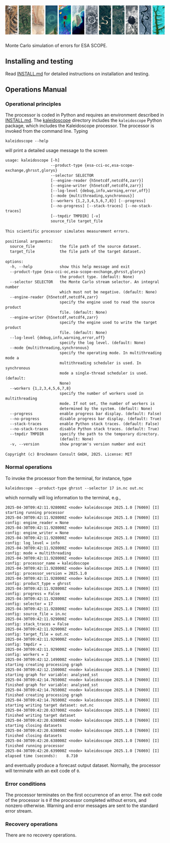 # ![Kaleidoscope](/assets/img/kaleidoscope.png)

Monte Carlo simulation of errors for ESA SCOPE.

## Installing and testing

Read [INSTALL.md](INSTALL.md) for detailed instructions on installation
and testing.

## Operations Manual

### Operational principles

The processor is coded in Python and requires an environment described
in [INSTALL.md](INSTALL.md). The [kaleidoscope](kaleidoscope) directory
includes the `kaleidoscope` Python package, which includes the Kaleidoscope
processor. The processor is invoked from the command line. Typing

    kaleidoscope --help

will print a detailed usage message to the screen

    usage: kaleidoscope [-h]
                        --product-type {esa-cci-oc,esa-scope-exchange,ghrsst,glorys}
                        --selector SELECTOR
                        [--engine-reader {h5netcdf,netcdf4,zarr}]
                        [--engine-writer {h5netcdf,netcdf4,zarr}]
                        [--log-level {debug,info,warning,error,off}]
                        [--mode {multithreading,synchronous}]
                        [--workers {1,2,3,4,5,6,7,8}] [--progress]
                        [--no-progress] [--stack-traces] [--no-stack-traces]
                        [--tmpdir TMPDIR] [-v]
                        source_file target_file
    
    This scientific processor simulates measurement errors.
    
    positional arguments:
      source_file           the file path of the source dataset.
      target_file           the file path of the target dataset.
    
    options:
      -h, --help            show this help message and exit
      --product-type {esa-cci-oc,esa-scope-exchange,ghrsst,glorys}
                            the product type. (default: None)
      --selector SELECTOR   the Monte Carlo stream selector. An integral number
                            which must not be negative. (default: None)
      --engine-reader {h5netcdf,netcdf4,zarr}
                            specify the engine used to read the source product
                            file. (default: None)
      --engine-writer {h5netcdf,netcdf4,zarr}
                            specify the engine used to write the target product
                            file. (default: None)
      --log-level {debug,info,warning,error,off}
                            specify the log level. (default: None)
      --mode {multithreading,synchronous}
                            specify the operating mode. In multithreading mode a
                            multithreading scheduler is used. In synchronous
                            mode a single-thread scheduler is used. (default:
                            None)
      --workers {1,2,3,4,5,6,7,8}
                            specify the number of workers used in multithreading
                            mode. If not set, the number of workers is
                            determined by the system. (default: None)
      --progress            enable progress bar display. (default: False)
      --no-progress         disable progress bar display. (default: True)
      --stack-traces        enable Python stack traces. (default: False)
      --no-stack-traces     disable Python stack traces. (default: True)
      --tmpdir TMPDIR       specify the path to the temporary directory.
                            (default: None)
      -v, --version         show program's version number and exit
    
    Copyright (c) Brockmann Consult GmbH, 2025. License: MIT

### Normal operations

To invoke the processor from the terminal, for instance, type 

    kaleidoscope --product-type ghrsst --selector 17 in.nc out.nc

which normally will log information to the terminal, e.g.,

    2025-04-30T09:42:11.928000Z <node> kaleidoscope 2025.1.0 [76069] [I] starting running processor
    2025-04-30T09:42:11.928000Z <node> kaleidoscope 2025.1.0 [76069] [I] config: engine_reader = None
    2025-04-30T09:42:11.928000Z <node> kaleidoscope 2025.1.0 [76069] [I] config: engine_writer = None
    2025-04-30T09:42:11.928000Z <node> kaleidoscope 2025.1.0 [76069] [I] config: log_level = info
    2025-04-30T09:42:11.928000Z <node> kaleidoscope 2025.1.0 [76069] [I] config: mode = multithreading
    2025-04-30T09:42:11.928000Z <node> kaleidoscope 2025.1.0 [76069] [I] config: processor_name = kaleidoscope
    2025-04-30T09:42:11.928000Z <node> kaleidoscope 2025.1.0 [76069] [I] config: processor_version = 2025.1.0
    2025-04-30T09:42:11.928000Z <node> kaleidoscope 2025.1.0 [76069] [I] config: product_type = ghrsst
    2025-04-30T09:42:11.928000Z <node> kaleidoscope 2025.1.0 [76069] [I] config: progress = False
    2025-04-30T09:42:11.928000Z <node> kaleidoscope 2025.1.0 [76069] [I] config: selector = 17
    2025-04-30T09:42:11.928000Z <node> kaleidoscope 2025.1.0 [76069] [I] config: source_file = in.nc
    2025-04-30T09:42:11.929000Z <node> kaleidoscope 2025.1.0 [76069] [I] config: stack_traces = False
    2025-04-30T09:42:11.929000Z <node> kaleidoscope 2025.1.0 [76069] [I] config: target_file = out.nc
    2025-04-30T09:42:11.929000Z <node> kaleidoscope 2025.1.0 [76069] [I] config: tmpdir = .
    2025-04-30T09:42:11.929000Z <node> kaleidoscope 2025.1.0 [76069] [I] config: workers = 2
    2025-04-30T09:42:12.149000Z <node> kaleidoscope 2025.1.0 [76069] [I] starting creating processing graph
    2025-04-30T09:42:12.150000Z <node> kaleidoscope 2025.1.0 [76069] [I] starting graph for variable: analysed_sst
    2025-04-30T09:42:14.765000Z <node> kaleidoscope 2025.1.0 [76069] [I] finished graph for variable: analysed_sst
    2025-04-30T09:42:14.765000Z <node> kaleidoscope 2025.1.0 [76069] [I] finished creating processing graph
    2025-04-30T09:42:14.765000Z <node> kaleidoscope 2025.1.0 [76069] [I] starting writing target dataset: out.nc
    2025-04-30T09:42:20.637000Z <node> kaleidoscope 2025.1.0 [76069] [I] finished writing target dataset
    2025-04-30T09:42:20.638000Z <node> kaleidoscope 2025.1.0 [76069] [I] starting closing datasets
    2025-04-30T09:42:20.638000Z <node> kaleidoscope 2025.1.0 [76069] [I] finished closing datasets
    2025-04-30T09:42:20.638000Z <node> kaleidoscope 2025.1.0 [76069] [I] finished running processor
    2025-04-30T09:42:20.639000Z <node> kaleidoscope 2025.1.0 [76069] [I] elapsed time (seconds):    8.710

and eventually produce a forecast output dataset. Normally, the processor
will terminate with an exit code of `0`. 

### Error conditions

The processor terminates on the first occurrence of an error. The exit code
of the processor is `0` if the processor completed without errors, and nonzero
otherwise. Warning and error messages are sent to the standard error stream. 

### Recovery operations

There are no recovery operations.
